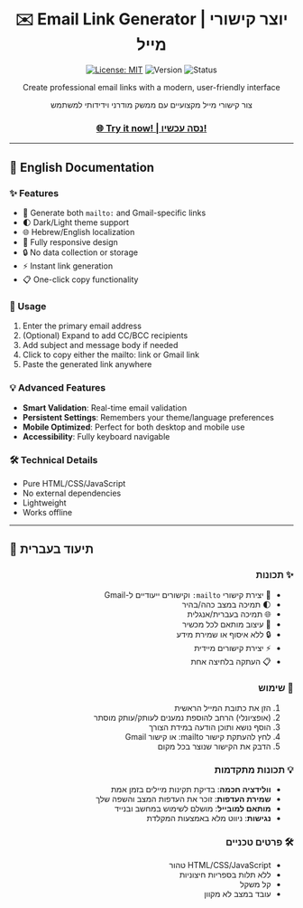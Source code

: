 <div align="center">

# ✉️ Email Link Generator | יוצר קישורי מייל

[![License: MIT](https://img.shields.io/badge/License-MIT-yellow.svg)](https://opensource.org/licenses/MIT) ![Version](https://img.shields.io/badge/version-1.0.0-blue) ![Status](https://img.shields.io/badge/status-active-success)

<p>Create professional email links with a modern, user-friendly interface</p>
<p>צור קישורי מייל מקצועיים עם ממשק מודרני וידידותי למשתמש</p>

<h3><a href="https://https1121.github.io/mailtolink/">🌐 Try it now! | נסה עכשיו!</a></h3>

</div>

---

## 📖 English Documentation

### ✨ Features

- 📧 Generate both `mailto:` and Gmail-specific links
- 🌓 Dark/Light theme support
- 🌐 Hebrew/English localization
- 📱 Fully responsive design
- 🔒 No data collection or storage
- ⚡ Instant link generation
- 📋 One-click copy functionality

### 🚀 Usage

1. Enter the primary email address
2. (Optional) Expand to add CC/BCC recipients
3. Add subject and message body if needed
4. Click to copy either the mailto: link or Gmail link
5. Paste the generated link anywhere

### 💡 Advanced Features

- **Smart Validation**: Real-time email validation
- **Persistent Settings**: Remembers your theme/language preferences
- **Mobile Optimized**: Perfect for both desktop and mobile use
- **Accessibility**: Fully keyboard navigable

### 🛠️ Technical Details

- Pure HTML/CSS/JavaScript
- No external dependencies
- Lightweight
- Works offline

---

## 📖 תיעוד בעברית

<div dir="rtl">

### ✨ תכונות

- 📧 יצירת קישורי `mailto:` וקישורים ייעודיים ל-Gmail
- 🌓 תמיכה במצב כהה/בהיר
- 🌐 תמיכה בעברית/אנגלית
- 📱 עיצוב מותאם לכל מכשיר
- 🔒 ללא איסוף או שמירת מידע
- ⚡ יצירת קישורים מיידית
- 📋 העתקה בלחיצה אחת

### 🚀 שימוש

1. הזן את כתובת המייל הראשית
2. (אופציונלי) הרחב להוספת נמענים לעותק/עותק מוסתר
3. הוסף נושא ותוכן הודעה במידת הצורך
4. לחץ להעתקת קישור mailto: או קישור Gmail
5. הדבק את הקישור שנוצר בכל מקום

### 💡 תכונות מתקדמות

- **וולידציה חכמה**: בדיקת תקינות מיילים בזמן אמת
- **שמירת העדפות**: זוכר את העדפות המצב והשפה שלך
- **מותאם למובייל**: מושלם לשימוש במחשב ובנייד
- **נגישות**: ניווט מלא באמצעות המקלדת

### 🛠️ פרטים טכניים

- HTML/CSS/JavaScript טהור
- ללא תלות בספריות חיצוניות
- קל משקל
- עובד במצב לא מקוון
